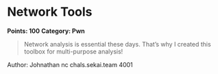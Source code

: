 # Network Tools
**Points: 100**
**Category: Pwn**
> Network analysis is essential these days. That’s why I created this toolbox for multi-purpose analysis!

Author: Johnathan
nc chals.sekai.team 4001
